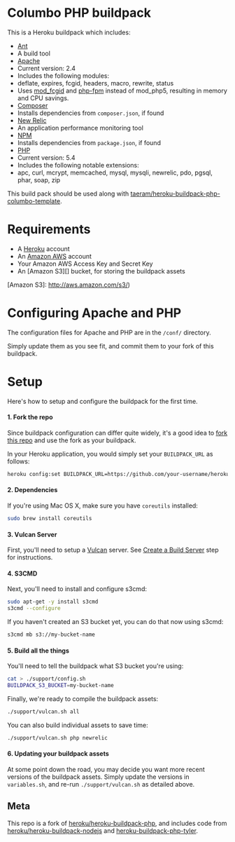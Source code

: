 Columbo PHP buildpack
========================

This is a Heroku buildpack which includes:
* [Ant][]
 * A build tool
* [Apache][]
 * Current version: 2.4
 * Includes the following modules:
  * deflate, expires, fcgid, headers, macro, rewrite, status
 * Uses [mod_fcgid][] and [php-fpm][] instead of mod_php5, resulting in memory and CPU savings.
* [Composer][]
 * Installs dependencies from `composer.json`, if found
* [New Relic][]
 * An application performance monitoring tool
* [NPM][]
 * Installs dependencies from `package.json`, if found
* [PHP][]
 * Current version: 5.4
 * Includes the following notable extensions:
  * apc, curl, mcrypt, memcached, mysql, mysqli, newrelic, pdo, pgsql, phar, soap, zip

This build pack should be used along with [taeram/heroku-buildpack-php-columbo-template](https://github.com/taeram/heroku-buildpack-php-columbo-template).

[Ant]: http://ant.apache.org/
[Apache]: http://apache.org
[mod_fcgid]: http://httpd.apache.org/mod_fcgid/mod/mod_fcgid.html
[php-fpm]: http://php-fpm.org/
[Composer]: http://getcomposer.org
[New Relic]: http://newrelic.com/
[NPM]: https://npmjs.org/
[PHP]: http://php.net/
[taeram/heroku-buildpack-php-columbo-template]: https://github.com/taeram/heroku-buildpack-php-columbo-template

Requirements
============
* A [Heroku][] account
* An [Amazon AWS][] account
* Your Amazon AWS Access Key and Secret Key
* An [Amazon S3][] bucket, for storing the buildpack assets

[Heroku]: https://www.heroku.com/
[Amazon AWS]: http://aws.amazon.com/
[Amazon S3]: http://aws.amazon.com/s3/)

Configuring Apache and PHP
==========================

The configuration files for Apache and PHP are in the `/conf/` directory.

Simply update them as you see fit, and commit them to your fork of this
buildpack.

Setup
=====

Here's how to setup and configure the buildpack for the first time.

#### 1. Fork the repo

Since buildpack configuration can differ quite widely, it's a good idea to
[fork this repo](https://help.github.com/articles/fork-a-repo) and use the
fork as your buildpack.

In your Heroku application, you would simply set your `BUILDPACK_URL` as follows:
````bash
heroku config:set BUILDPACK_URL=https://github.com/your-username/heroku-buildpack-php-columbo
````

#### 2. Dependencies

If you're using Mac OS X, make sure you have `coreutils` installed:
```bash
sudo brew install coreutils
```

#### 3. Vulcan Server

First, you'll need to setup a [Vulcan](https://github.com/heroku/vulcan) server. See
[Create a Build Server](https://github.com/heroku/vulcan#create-a-build-server) step for
instructions.

#### 4. S3CMD

Next, you'll need to install and configure s3cmd:
```bash
sudo apt-get -y install s3cmd
s3cmd --configure
```

If you haven't created an S3 bucket yet, you can do that now using s3cmd:
```bash
s3cmd mb s3://my-bucket-name
```

#### 5. Build all the things

You'll need to tell the buildpack what S3 bucket you're using:
```bash
cat > ./support/config.sh
BUILDPACK_S3_BUCKET=my-bucket-name
```

Finally, we're ready to compile the buildpack assets:
```bash
./support/vulcan.sh all
```

You can also build individual assets to save time:
```bash
./support/vulcan.sh php newrelic
```

#### 6. Updating your buildpack assets

At some point down the road, you may decide you want more recent versions of the
buildpack assets. Simply update the versions in `variables.sh`, and re-run
`./support/vulcan.sh` as detailed above.

Meta
----

This repo is a fork of [heroku/heroku-buildpack-php](https://github.com/heroku/heroku-buildpack-php),
and includes code from [heroku/heroku-buildpack-nodejs](https://github.com/heroku/heroku-buildpack-nodejs)
and [heroku-buildpack-php-tyler](https://github.com/iphoting/heroku-buildpack-php-tyler).
